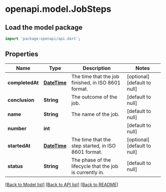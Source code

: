 # openapi.model.JobSteps

## Load the model package
```dart
import 'package:openapi/api.dart';
```

## Properties
Name | Type | Description | Notes
------------ | ------------- | ------------- | -------------
**completedAt** | [**DateTime**](DateTime.md) | The time that the job finished, in ISO 8601 format. | [optional] [default to null]
**conclusion** | **String** | The outcome of the job. | [default to null]
**name** | **String** | The name of the job. | [default to null]
**number** | **int** |  | [default to null]
**startedAt** | [**DateTime**](DateTime.md) | The time that the step started, in ISO 8601 format. | [optional] [default to null]
**status** | **String** | The phase of the lifecycle that the job is currently in. | [default to null]

[[Back to Model list]](../README.md#documentation-for-models) [[Back to API list]](../README.md#documentation-for-api-endpoints) [[Back to README]](../README.md)


